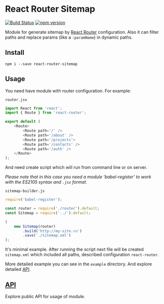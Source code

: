 # React Router Sitemap

[![Build Status](https://travis-ci.org/kuflash/react-router-sitemap.svg?branch=master)](https://travis-ci.org/kuflash/react-router-sitemap) [![npm version](https://badge.fury.io/js/react-router-sitemap.svg)](https://badge.fury.io/js/react-router-sitemap)

Module for generate sitemap by [React Router](https://www.npmjs.com/package/react-router) configuration. Also it can filter paths and replace params (like a `:paramName`) in dynamic paths.

## Install

`npm i --save react-router-sitemap`

## Usage

You need have module with router configuration. For example:

`router.jsx`
```js
import React from 'react';
import { Route } from 'react-router';

export default (
	<Route>
		<Route path='/' />
		<Route path='/about' />
		<Route path='/projects'>
		<Route path='/contacts' />
		<Route path='/auth' />
	</Route>
);
```
And need create script which will run from command line or on server.

_Please note that in this case you need a module 'babel-register' to work with the ES2105 syntax and `.jsx` format._

`sitemap-builder.js`

```js
require('babel-register');

const router = require('./router').default;
const Sitemap = require('../').default;

(
	new Sitemap(router)
		.build('http://my-site.ru')
		.save('./sitemap.xml')
);
```

It's minimal example. After running the script next file will be created `sitemap.xml` which included all paths, described configuration `react-router`.

More detailed example you can see in the `example` directory. And explore detailed [API](api.md).


## [API](api.md)
Explore public API for usage of module.
